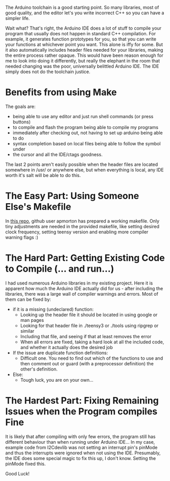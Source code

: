 The Arduino toolchain is a good starting point. So many libraries, most of good
quality, and the editor let's you write incorrect C++ so you can have a simpler
life. 

Wait what? That's right, the Arduino IDE does a lot of stuff to compile your
program that usually does not happen in standard C++ compilation. For example,
it generates function prototypes for you, so that you can write your functions
at whichever point you want. This alone is iffy for some. But it also
automatically includes header files needed  for your libraries, making the
entire process rather opaque. This would have been reason enough for me to look
into doing it differently, but really the elephant in the room that needed
changing was the poor, universally belittled Arduino IDE. The IDE simply does
not do the toolchain justice.

# Benefits from using Make

The goals are:

* being able to use any editor and just run shell commands (or press buttons)
* to compile and flash the program being able to compile my programs
* immediately after checking out, not having to set up arduino being able to do
* syntax completion based on local files being able to follow the symbol under
* the cursor and all the IDE/ctags goodness.

The last 2 points aren't easily possible when the header files are located
somewhere in /usr/ or anywhere else, but when everything is local, any IDE
worth it's salt will be able to do this.

# The Easy Part: Using Someone Else's Makefile

In [this repo](https://github.com/apmorton/teensy-template), github user
apmorton has prepared a working makefile. Only tiny adjustments are needed in
the provided makefile, like setting desired clock frequency, setting teensy
version and enabling more compiler warning flags :)

# The Hard Part: Getting Existing Code to Compile (... and run...)

I had used numerous Arduino libraries in my existing project. Here it is
apparent how much the Arduino IDE actually did for us - after including the
libraries, there was a large wall of compiler warnings and errors. Most of them
can be fixed by:

* if it is a missing (undeclared) function:
  - Looking up the header file it should be located in using google or man
    pages
  - Looking for that header file in ./teensy3 or ./tools using ripgrep or
    similar
  - Including that file, and seeing if that at least removes the error
  - When all errors are fixed, taking a hard look at all the included code, and
    whether it actually does the desired job
* If the issue are duplicate function definitions:
  - Difficult one. You need to find out which of the functions to use and then
    comment out or guard (with a preprocessor definition) the other's
    definition.
* Else:
  - Tough luck, you are on your own...

# The Hardest Part: Fixing Remaining Issues when the Program compiles Fine

It is likely that after compiling with only few errors, the program still has
different behaviour than when running under Arduino IDE... In my case, example
code from I2Cdevlib was not setting an interrupt pin's pinMode and thus the
interrupts were ignored when not using the IDE. Presumably, the IDE does some
special magic to fix this up, I don't know. Setting the pinMode fixed this.

Good Luck!
